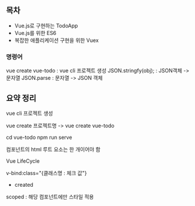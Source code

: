 ## 목차

- Vue.js로 구현하는 TodoApp
- Vue.js를 위한 ES6
- 복잡한 애플리케이션 구현을 위한 Vuex

### 명령어

vue create vue-todo : vue cli 프로젝트 생성
JSON.stringfy(obj); : JSON객체 -> 문자열
JSON.parse : 문자열 -> JSON 객체

## 요약 정리

vue cli 프로젝트 생성

vue create 프로젝트명 -> vue create vue-todo

cd vue-todo
npm run serve

컴포넌트의 html 루트 요소는 한 개이어야 함

Vue LifeCycle

v-bind:class="{클래스명 : 체크 값"}

- created

scoped : 해당 컴포넌트에만 스타일 적용
